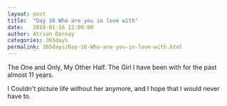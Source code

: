 ```yaml
---
layout: post  
title:  "Day 16 Who are you in love with"  
date:   2018-01-16 12:00:00  
author: Atrion Darnay  
categories: 365days
permalink: 365days/Day-16-Who-are-you-in-love-with.html  
---
```


  The One and Only, My Other Half. The Girl I have been with for the past almost 11 years. 
  
  I Couldn't picture life without her anymore, and I hope that I would never have to.
  
  
